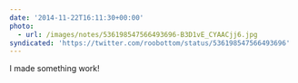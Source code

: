 ```yaml
---
date: '2014-11-22T16:11:30+00:00'
photo:
  - url: /images/notes/536198547566493696-B3D1vE_CYAACjj6.jpg
syndicated: 'https://twitter.com/roobottom/status/536198547566493696'
---
```

I made something work! 
